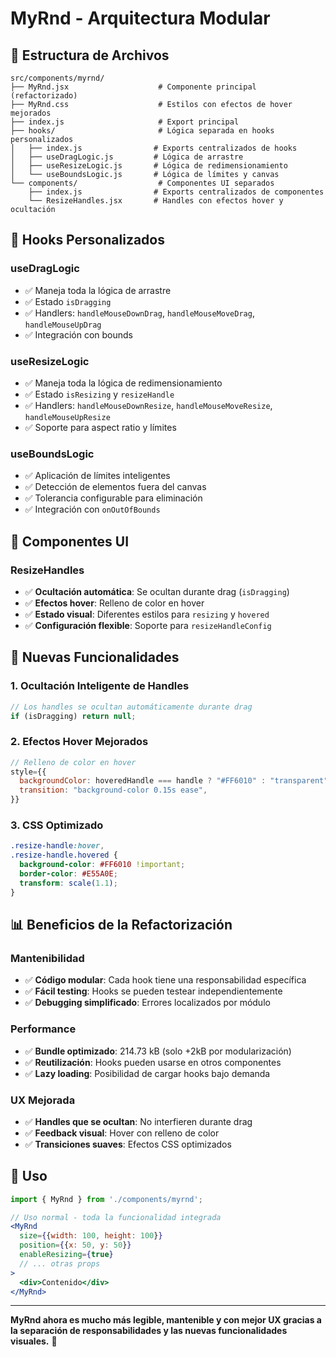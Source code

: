 # MyRnd - Arquitectura Modular

## 📁 Estructura de Archivos

```
src/components/myrnd/
├── MyRnd.jsx                    # Componente principal (refactorizado)
├── MyRnd.css                    # Estilos con efectos de hover mejorados
├── index.js                     # Export principal
├── hooks/                       # Lógica separada en hooks personalizados
│   ├── index.js                # Exports centralizados de hooks
│   ├── useDragLogic.js         # Lógica de arrastre
│   ├── useResizeLogic.js       # Lógica de redimensionamiento
│   └── useBoundsLogic.js       # Lógica de límites y canvas
└── components/                  # Componentes UI separados
    ├── index.js                # Exports centralizados de componentes
    └── ResizeHandles.jsx       # Handles con efectos hover y ocultación
```

## 🧩 Hooks Personalizados

### **useDragLogic**
- ✅ Maneja toda la lógica de arrastre
- ✅ Estado `isDragging`
- ✅ Handlers: `handleMouseDownDrag`, `handleMouseMoveDrag`, `handleMouseUpDrag`
- ✅ Integración con bounds

### **useResizeLogic**
- ✅ Maneja toda la lógica de redimensionamiento
- ✅ Estado `isResizing` y `resizeHandle`
- ✅ Handlers: `handleMouseDownResize`, `handleMouseMoveResize`, `handleMouseUpResize`
- ✅ Soporte para aspect ratio y límites

### **useBoundsLogic**
- ✅ Aplicación de límites inteligentes
- ✅ Detección de elementos fuera del canvas
- ✅ Tolerancia configurable para eliminación
- ✅ Integración con `onOutOfBounds`

## 🎨 Componentes UI

### **ResizeHandles**
- ✅ **Ocultación automática**: Se ocultan durante drag (`isDragging`)
- ✅ **Efectos hover**: Relleno de color en hover
- ✅ **Estado visual**: Diferentes estilos para `resizing` y `hovered`
- ✅ **Configuración flexible**: Soporte para `resizeHandleConfig`

## 🎯 Nuevas Funcionalidades

### **1. Ocultación Inteligente de Handles**
```jsx
// Los handles se ocultan automáticamente durante drag
if (isDragging) return null;
```

### **2. Efectos Hover Mejorados**
```jsx
// Relleno de color en hover
style={{
  backgroundColor: hoveredHandle === handle ? "#FF6010" : "transparent",
  transition: "background-color 0.15s ease",
}}
```

### **3. CSS Optimizado**
```css
.resize-handle:hover,
.resize-handle.hovered {
  background-color: #FF6010 !important;
  border-color: #E55A0E;
  transform: scale(1.1);
}
```

## 📊 Beneficios de la Refactorización

### **Mantenibilidad**
- ✅ **Código modular**: Cada hook tiene una responsabilidad específica
- ✅ **Fácil testing**: Hooks se pueden testear independientemente
- ✅ **Debugging simplificado**: Errores localizados por módulo

### **Performance**
- ✅ **Bundle optimizado**: 214.73 kB (solo +2kB por modularización)
- ✅ **Reutilización**: Hooks pueden usarse en otros componentes
- ✅ **Lazy loading**: Posibilidad de cargar hooks bajo demanda

### **UX Mejorada**
- ✅ **Handles que se ocultan**: No interfieren durante drag
- ✅ **Feedback visual**: Hover con relleno de color
- ✅ **Transiciones suaves**: Efectos CSS optimizados

## 🚀 Uso

```jsx
import { MyRnd } from './components/myrnd';

// Uso normal - toda la funcionalidad integrada
<MyRnd
  size={{width: 100, height: 100}}
  position={{x: 50, y: 50}}
  enableResizing={true}
  // ... otras props
>
  <div>Contenido</div>
</MyRnd>
```

---

**MyRnd ahora es mucho más legible, mantenible y con mejor UX gracias a la separación de responsabilidades y las nuevas funcionalidades visuales.** 🎉
